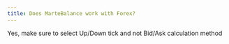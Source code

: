 ```yaml
---
title: Does MarteBalance work with Forex?
---
```

Yes, make sure to select Up/Down tick and not Bid/Ask calculation method
